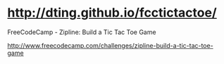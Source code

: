 # http://dting.github.io/fcctictactoe/

FreeCodeCamp - Zipline: Build a Tic Tac Toe Game

http://www.freecodecamp.com/challenges/zipline-build-a-tic-tac-toe-game
